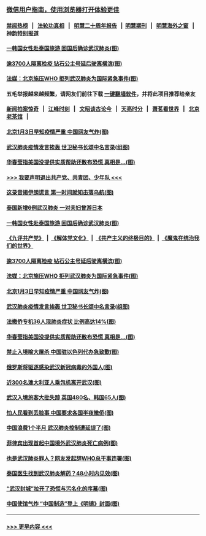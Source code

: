 ### [微信用户指南，使用浏览器打开体验更佳](https://github.com/gfw-breaker/banned-news1/blob/master/indexes/wechat-guide.md?t=0)
#### [禁闻热榜](热点新闻.md?t=0)  &nbsp;&nbsp;|&nbsp;&nbsp; [法轮功真相](https://github.com/gfw-breaker/truth/blob/master/README.md?t=0) &nbsp;&nbsp;|&nbsp;&nbsp; [明慧二十周年报告](https://github.com/gfw-breaker/mh-reports/blob/master/README.md?t=0) &nbsp;&nbsp;|&nbsp;&nbsp;[明慧期刊](https://github.com/gfw-breaker/mh-qikan) &nbsp;&nbsp;|&nbsp;&nbsp; [明慧海外之窗](https://github.com/gfw-breaker/mh-news/blob/master/README.md?t=0) &nbsp;&nbsp;|&nbsp;&nbsp; [神韵特别报道](https://github.com/gfw-breaker/mh-news/blob/master/shenyun.md?t=0)
#### [一韩国女性赴泰国旅游 回国后确诊武汉肺炎(图)](../pages/p9/921878.md?t=02050022) 
#### [逾3700人隔离检疫 钻石公主号延后驶离横滨(图)](../pages/p9/921890.md?t=02050022) 
#### [法媒：北京施压WHO 拒列武汉肺炎为国际紧急事件(图)](../pages/p9/921882.md?t=02050022) 
#### 五毛举报越来越频繁，请网友们前往下载 [一键翻墙软件](https://github.com/gfw-breaker/ssr-accounts)，并将此项目推荐给亲友
#### [新闻拍案惊奇](https://github.com/gfw-breaker/banned-news1/blob/master/pages/link4.md) &nbsp;&nbsp;|&nbsp;&nbsp; [江峰时刻](https://github.com/gfw-breaker/banned-news1/blob/master/pages/link4.md) &nbsp;&nbsp;|&nbsp;&nbsp; [文昭谈古论今](https://github.com/gfw-breaker/banned-news1/blob/master/pages/link4.md) &nbsp;&nbsp;|&nbsp;&nbsp; [天亮时分](https://github.com/gfw-breaker/banned-news1/blob/master/pages/link4.md) &nbsp;&nbsp;|&nbsp;&nbsp; [萧茗看世界](https://github.com/gfw-breaker/banned-news1/blob/master/pages/link4.md) &nbsp;&nbsp;|&nbsp;&nbsp; [北京老茶馆](https://github.com/gfw-breaker/banned-news1/blob/master/pages/link4.md) &nbsp;&nbsp;|&nbsp;&nbsp; 
#### [北京1月3日早知疫情严重 中国网友气炸(图)](../pages/p9/921874.md?t=02050022) 
#### [武汉肺炎疫情发言挨轰 世卫秘书长颂中名言录(组图)](../pages/p9/921867.md?t=02050022) 
#### [华春莹指美国没提供实质帮助还散布恐慌 真相是…(图)](../pages/p9/921844.md?t=02050022) 
#### [>>> 我要声明退出共产党、共青团、少年队 <<<](https://github.com/begood0513/goodnews/blob/master/quit/letter.md) 
#### [这录音揭伊朗谎言 第一时间就知击落乌航(图)](../pages/p9/921902.md?t=02050022) 
#### [泰国新增6例武汉肺炎 一对夫妇曾游日本](../pages/p9/921895.md?t=02050022) 
#### [一韩国女性赴泰国旅游 回国后确诊武汉肺炎(图)](../pages/p9/921878.md?t=02050022) 
#### [《九评共产党》](https://github.com/begood0513/9ping.md/blob/master/README.md) &nbsp;|&nbsp; [《解体党文化》](../../../../jtdwh.md/blob/master/README.md)  &nbsp;|&nbsp; [《共产主义的终极目的》](../../../../gczydzjmd.md/blob/master/README.md) &nbsp;|&nbsp; [《魔鬼在统治我们的世界》](../../../../mgztzwmdsj.md/blob/master/README.md) 
#### [逾3700人隔离检疫 钻石公主号延后驶离横滨(图)](../pages/p9/921890.md?t=02050022) 
#### [法媒：北京施压WHO 拒列武汉肺炎为国际紧急事件(图)](../pages/p9/921882.md?t=02050022) 
#### [北京1月3日早知疫情严重 中国网友气炸(图)](../pages/p9/921874.md?t=02050022) 
#### [武汉肺炎疫情发言挨轰 世卫秘书长颂中名言录(组图)](../pages/p9/921867.md?t=02050022) 
#### [法撤侨专机36人现肺炎症状 比例高达14%(图)](../pages/p9/921857.md?t=02050022) 
#### [华春莹指美国没提供实质帮助还散布恐慌 真相是…(图)](../pages/p9/921844.md?t=02050022) 
#### [禁止入境喻大屠杀 中国驻以色列代办急致歉(图)](../pages/p9/921792.md?t=02050022) 
#### [俄罗斯将驱逐感染武汉新冠病毒的外国人(图)](../pages/p9/921840.md?t=02050022) 
#### [近300名澳大利亚人乘包机离开武汉(图)](../pages/p9/921839.md?t=02050022) 
#### [武汉入境旅客大批失踪 英国480名、韩国65人(图)](../pages/p9/921794.md?t=02050022) 
#### [怕人民看到丢脸事 中国要求各国半夜撤侨(图)](../pages/p9/921781.md?t=02050022) 
#### [中国浪费1个半月 武汉肺炎控制遭延误了(图)](../pages/p9/921694.md?t=02050022) 
#### [菲律宾出现首起中国境外武汉肺炎死亡病例(图)](../pages/p9/921726.md?t=02050022) 
#### [也是武汉肺炎罪人？网友发起辞WHO总干事连署(图)](../pages/p9/921705.md?t=02050022) 
#### [泰国医生找到武汉肺炎解药？48小时内见效(图)](../pages/p9/921698.md?t=02050022) 
#### [“武汉封城”拉开了恐慌与污名化的序幕(图)](../pages/p9/921702.md?t=02050022) 
#### [中国使馆气炸 “中国制造”登上《明镜》封面(图)](../pages/p9/921685.md?t=02050022) 

----
#### [ >>> 更早内容 <<< ](../indexes/p9-earlier.md)
